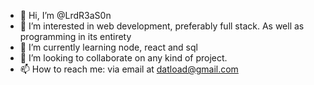 - 👋 Hi, I’m @LrdR3aS0n
- 👀 I’m interested in web development, preferably full stack. As well as programming in its entirety
- 🌱 I’m currently learning node, react and sql
- 💞️ I’m looking to collaborate on any kind of project. 
- 📫 How to reach me: via email at datload@gmail.com

<!---
LrdR3aS0n/LrdR3aS0n is a ✨ special ✨ repository because its `README.md` (this file) appears on your GitHub profile.
You can click the Preview link to take a look at your changes.
--->
